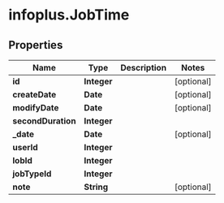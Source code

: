 # infoplus.JobTime

## Properties
Name | Type | Description | Notes
------------ | ------------- | ------------- | -------------
**id** | **Integer** |  | [optional] 
**createDate** | **Date** |  | [optional] 
**modifyDate** | **Date** |  | [optional] 
**secondDuration** | **Integer** |  | 
**_date** | **Date** |  | [optional] 
**userId** | **Integer** |  | 
**lobId** | **Integer** |  | 
**jobTypeId** | **Integer** |  | 
**note** | **String** |  | [optional] 


